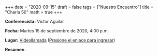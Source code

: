 +++
date      = "2020-09-15"
draft     = false
tags      = ["Nuestro Encuentro"]
title     = "Charla 50"
math      = true
+++

**Conferencista:** Victor Aguilar

**Fecha:** Martes 15 de septiembre de 2020, 4:00 p.m.

**Lugar:** [Videollamada](https://meet.google.com/izy-pzig-pbf)  ([Presione el enlace para ingresar](https://meet.google.com/izy-pzig-pbf))

**Resumen**:



